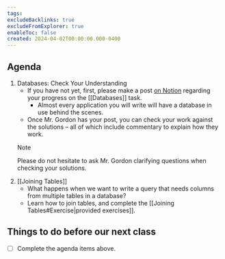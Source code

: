 ```yaml
---
tags:
excludeBacklinks: true
excludeFromExplorer: true
enableToc: false
created: 2024-04-02T00:00:00.000-0400
---
```

## Agenda

1. Databases: Check Your Understanding
	- If you have not yet, first, please make a post [on Notion](https://notion.so) regarding your progress on the [[Databases]] task.
		- Almost every application you will write will have a database in use behind the scenes.
	- Once Mr. Gordon has your post, you can check your work against the solutions – all of which include commentary to explain how they work.
	> [!NOTE]
	> 
	> Please do not hesitate to ask Mr. Gordon clarifying questions when checking your solutions.
2. [[Joining Tables]]
	- What happens when we want to write a query that needs columns from multiple tables in a database?
	- Learn how to join tables, and complete the [[Joining Tables#Exercise|provided exercises]].

## Things to do before our next class
- [ ] Complete the agenda items above.